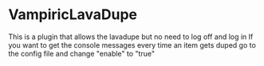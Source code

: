 # VampiricLavaDupe
This is a plugin that allows the lavadupe but no need to log off and log in
If you want to get the console messages every time an item gets duped go to the config file and change "enable" to "true"
